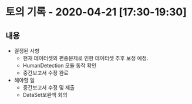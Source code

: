 # 토의 기록 - 2020-04-21 [17:30-19:30]

## 내용
* 결정된 사항
    * 현재 데이터셋의 편중문제로 인한 데이터셋 추후 보정 예정. 
    * HumanDetection 모듈 동작 확인
    * 중간보고서 수정 완료
* 해야할 일
    * 중간보고서 수정 및 제출
    * DataSet보완책 회의
